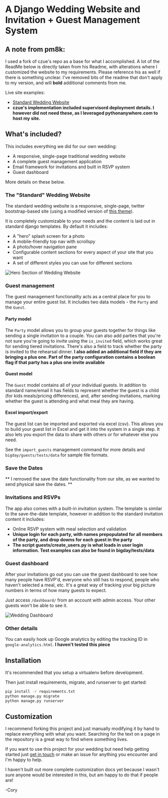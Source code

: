 # A Django Wedding Website and Invitation + Guest Management System


## A note from pm8k:

I used a fork of czue's repo as a base for what I accomplished. A lot of the ReadMe below is directly taken from his Readme, with alterations where I customized the website to my requirements. Please reference his as well if there is something unclear. I've removed bits of the readme that don't apply to my version, and will **bold** additional comments from me.

Live site examples:

- [Standard Wedding Website](http://marmerwedding.com/)
- **czue's implementation included supervisord deployment details. I however did not need these, as I leveraged pythonanywhere.com to host my site.**

## What's included?

This includes everything we did for our own wedding:

- A responsive, single-page traditional wedding website
- A complete guest management application
- Email framework for invitations and built in RSVP system
- Guest dashboard

More details on these below.

### The "Standard" Wedding Website

The standard wedding website is a responsive, single-page, twitter bootstrap-based site (using a modified version of
[this theme](https://blackrockdigital.github.io/startbootstrap-creative/)).

It is completely customizable to your needs and the content is laid out in standard django templates. By default it includes:

- A "hero" splash screen for a photo
- A mobile-friendly top nav with scrollspy
- A photo/hover navigation pane
- Configurable content sections for every aspect of your site that you want
- A set of different styles you can use for different sections

![Hero Section of Wedding Website](https://raw.githubusercontent.com/pm8k/django-wedding-website/master/screenshots/hero-page.png)

### Guest management

The guest management functionality acts as a central place for you to manage your entire guest list.
It includes two data models - the `Party` and the `Guest`.

#### Party model

The `Party` model allows you to group your guests together for things like sending a single invitation to a couple.
You can also add parties that you're not sure you're going to invite using the `is_invited` field, which works great for sending tiered invitations.
There's also a field to track whether the party is invited to the rehearsal dinner.
**I also added an additional field if they are bringing a plus one. Part of the party configuration contains a boolean flag if that party has a plus one invite available**

#### Guest model

The `Guest` model contains all of your individual guests.
In addition to standard name/email it has fields to represent whether the guest is a child (for kids meals/pricing differences),
and, after sending invitations, marking whether the guest is attending and what meal they are having.

#### Excel import/export

The guest list can be imported and exported via excel (csv).
This allows you to build your guest list in Excel and get it into the system in a single step.
It also lets you export the data to share with others or for whatever else you need.

See the `import_guests` management command for more details and `bigday/guests/tests/data` for sample file formats.

### Save the Dates

** I removed the save the date functionality from our site, as we wanted to send physical save the dates. **

### Invitations and RSVPs

The app also comes with a built-in invitation system.
The template is similar to the save-the-date template, however in addition to the standard invitation content it includes:


- Online RSVP system with meal selection and validation
- **Unique login for each party, with names prepopulated for all members of the party, and drop downs for each guest in the party**
- **The script guests/create_users.py is what loads in user login information. Test examples can also be found in bigday/tests/data**
### Guest dashboard

After your invitations go out you can use the guest dashboard to see how many people have RSVP'd, everyone who still
has to respond, people who haven't selected a meal, etc.
It's a great way of tracking your big picture numbers in terms of how many guests to expect.

Just access `/dashboard/` from an account with admin access. Your other guests won't be able to see it.

![Wedding Dashboard](https://raw.githubusercontent.com/czue/django-wedding-website/master/screenshots/wedding-dashboard.png)

### Other details

You can easily hook up Google analytics by editing the tracking ID in `google-analytics.html`.
**I haven't tested this piece**

## Installation

It's recommended that you setup a virtualenv before development.

Then just install requirements, migrate, and runserver to get started:

```bash
pip install -r requirements.txt
python manage.py migrate
python manage.py runserver
```

## Customization

I recommend forking this project and just manually modifying it by hand to replace everything with what you want.
Searching for the text on a page in the repository is a great way to find where something lives.

If you want to use this project for your wedding but need help getting started just [get in touch](http://www.coryzue.com/contact/) or make an issue
for anything you encounter and I'm happy to help.

I haven't built out more complete customization docs yet because I wasn't sure anyone would be interested in this,
but am happy to do that if people are!

-Cory
